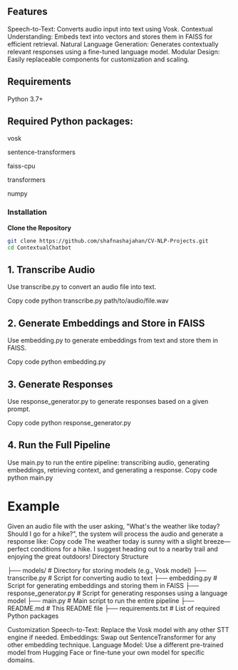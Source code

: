 ## Features
Speech-to-Text: Converts audio input into text using Vosk.
Contextual Understanding: Embeds text into vectors and stores them in FAISS for efficient retrieval.
Natural Language Generation: Generates contextually relevant responses using a fine-tuned language model.
Modular Design: Easily replaceable components for customization and scaling.


## Requirements
Python 3.7+

## Required Python packages:
vosk

sentence-transformers

faiss-cpu

transformers

numpy

### Installation

**Clone the Repository**

   ```bash
   git clone https://github.com/shafnashajahan/CV-NLP-Projects.git
   cd ContextualChatbot

 ```

## 1. Transcribe Audio
Use transcribe.py to convert an audio file into text.

Copy code
python transcribe.py path/to/audio/file.wav
## 2. Generate Embeddings and Store in FAISS
Use embedding.py to generate embeddings from text and store them in FAISS.

Copy code
python embedding.py
## 3. Generate Responses
Use response_generator.py to generate responses based on a given prompt.

Copy code
python response_generator.py
## 4. Run the Full Pipeline
Use main.py to run the entire pipeline: transcribing audio, generating embeddings, retrieving context, and generating a response.
Copy code
python main.py
# Example
Given an audio file with the user asking, "What's the weather like today? Should I go for a hike?",
the system will process the audio and generate a response like:
Copy code
The weather today is sunny with a slight breeze—perfect conditions for a hike. I suggest heading out to a nearby trail and enjoying the great outdoors!
Directory Structure

├── models/                     # Directory for storing models (e.g., Vosk model)
├── transcribe.py               # Script for converting audio to text
├── embedding.py                # Script for generating embeddings and storing them in FAISS
├── response_generator.py       # Script for generating responses using a language model
├── main.py                     # Main script to run the entire pipeline
├── README.md                   # This README file
├── requirements.txt            # List of required Python packages


Customization
Speech-to-Text: Replace the Vosk model with any other STT engine if needed.
Embeddings: Swap out SentenceTransformer for any other embedding technique.
Language Model: Use a different pre-trained model from Hugging Face or fine-tune your own model for specific domains.

